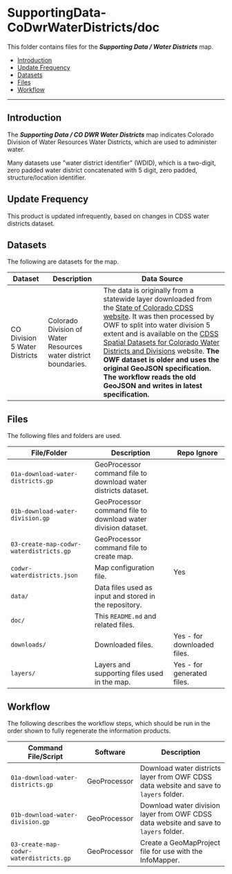 # SupportingData-CoDwrWaterDistricts/doc #

This folder contains files for the ***Supporting Data / Water Districts*** map.

* [Introduction](#introduction)
* [Update Frequency](#update-frequency)
* [Datasets](#datasets)
* [Files](#files)
* [Workflow](#workflow)

-----------------------------

## Introduction ##

The ***Supporting Data / CO DWR Water Districts*** map indicates Colorado Division of Water Resources
Water Districts, which are used to administer water.

Many datasets use "water district identifier" (WDID), which is a two-digit, zero padded water district
concatenated with 5 digit, zero padded, structure/location identifier.

## Update Frequency ##

This product is updated infrequently,
based on changes in CDSS water districts dataset.

## Datasets ##

The following are datasets for the map.

| **Dataset** | **Description** | **Data Source** |
| -- | -- | -- |
| CO Division 5 Water Districts | Colorado Division of Water Resources water district boundaries. | The data is originally from a statewide layer downloaded from the [State of Colorado CDSS website](https://www.colorado.gov/pacific/cdss/gis-data-category).  It was then processed by OWF to split into water division 5 extent and is available on the [CDSS Spatial Datasets for Colorado Water Districts and Divisions](http://data.openwaterfoundation.org/co/cdss-data-spatial-bybasin/) website.  **The OWF dataset is older and uses the original GeoJSON specification.  The workflow reads the old GeoJSON and writes in latest specification.** |

## Files ##

The following files and folders are used.

| **File/Folder** | **Description** | **Repo Ignore** |
| -- | -- | -- |
| `01a-download-water-districts.gp` | GeoProcessor command file to download water districts dataset. | |
| `01b-download-water-division.gp` | GeoProcessor command file to download water division dataset. | |
| `03-create-map-codwr-waterdistricts.gp` | GeoProcessor command file to create map. | |
| `codwr-waterdistricts.json` | Map configuration file. | Yes |
| `data/` | Data files used as input and stored in the repository. | |
| `doc/` | This `README.md` and related files. | |
| `downloads/` | Downloaded files. | Yes - for downloaded files. |
| `layers/` | Layers and supporting files used in the map. | Yes - for generated files. |

## Workflow ##

The following describes the workflow steps, which should be run in the order shown to fully regenerate the information products.

| **Command File/Script** | **Software** | **Description** |
| -- | -- | -- |
| `01a-download-water-districts.gp` | GeoProcessor | Download water districts layer from OWF CDSS data website and save to `layers` folder. |
| `01b-download-water-division.gp` | GeoProcessor | Download water division layer from OWF CDSS data website and save to `layers` folder. |
| `03-create-map-codwr-waterdistricts.gp` | GeoProcessor | Create a GeoMapProject file for use with the InfoMapper. |
